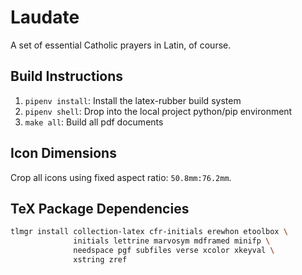 # Laudate
A set of essential Catholic prayers in Latin, of course.

## Build Instructions
1. `pipenv install`: Install the latex-rubber build system
2. `pipenv shell`: Drop into the local project python/pip environment
3. `make all`: Build all pdf documents

## Icon Dimensions
Crop all icons using fixed aspect ratio: `50.8mm:76.2mm`.

## TeX Package Dependencies
```bash
tlmgr install collection-latex cfr-initials erewhon etoolbox \
              initials lettrine marvosym mdframed minifp \
              needspace pgf subfiles verse xcolor xkeyval \
              xstring zref
```

